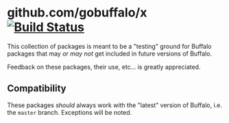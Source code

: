# github.com/gobuffalo/x [![Build Status](https://travis-ci.org/gobuffalo/x.svg?branch=master)](https://travis-ci.org/gobuffalo/x)

This collection of packages is meant to be a "testing" ground for Buffalo packages that may *or may not* get included in future versions of Buffalo.

Feedback on these packages, their use, etc... is greatly appreciated.

## Compatibility

These packages *should* always work with the "latest" version of Buffalo, i.e. the `master` branch. Exceptions will be noted.
